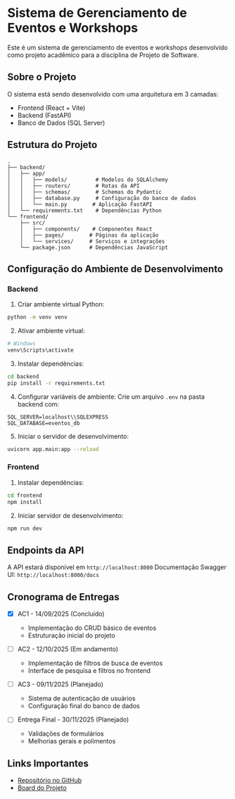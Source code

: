 # Sistema de Gerenciamento de Eventos e Workshops

Este é um sistema de gerenciamento de eventos e workshops desenvolvido como projeto acadêmico para a disciplina de Projeto de Software.

## Sobre o Projeto

O sistema está sendo desenvolvido com uma arquitetura em 3 camadas:
- Frontend (React + Vite)
- Backend (FastAPI)
- Banco de Dados (SQL Server)

## Estrutura do Projeto

```
.
├── backend/
│   ├── app/
│   │   ├── models/         # Modelos do SQLAlchemy
│   │   ├── routers/        # Rotas da API
│   │   ├── schemas/        # Schemas do Pydantic
│   │   ├── database.py     # Configuração do banco de dados
│   │   └── main.py        # Aplicação FastAPI
│   └── requirements.txt    # Dependências Python
└── frontend/              
    ├── src/
    │   ├── components/    # Componentes React
    │   ├── pages/        # Páginas da aplicação
    │   └── services/     # Serviços e integrações
    └── package.json      # Dependências JavaScript
```

## Configuração do Ambiente de Desenvolvimento

### Backend

1. Criar ambiente virtual Python:
```bash
python -m venv venv
```

2. Ativar ambiente virtual:
```bash
# Windows
venv\Scripts\activate
```

3. Instalar dependências:
```bash
cd backend
pip install -r requirements.txt
```

4. Configurar variáveis de ambiente:
Crie um arquivo `.env` na pasta backend com:
```
SQL_SERVER=localhost\\SQLEXPRESS
SQL_DATABASE=eventos_db
```

5. Iniciar o servidor de desenvolvimento:
```bash
uvicorn app.main:app --reload
```

### Frontend

1. Instalar dependências:
```bash
cd frontend
npm install
```

2. Iniciar servidor de desenvolvimento:
```bash
npm run dev
```

## Endpoints da API

A API estará disponível em `http://localhost:8000`
Documentação Swagger UI: `http://localhost:8000/docs`

## Cronograma de Entregas

- [x] AC1 - 14/09/2025 (Concluído)
  - Implementação do CRUD básico de eventos
  - Estruturação inicial do projeto

- [ ] AC2 - 12/10/2025 (Em andamento)
  - Implementação de filtros de busca de eventos
  - Interface de pesquisa e filtros no frontend

- [ ] AC3 - 09/11/2025 (Planejado)
  - Sistema de autenticação de usuários
  - Configuração final do banco de dados

- [ ] Entrega Final - 30/11/2025 (Planejado)
  - Validações de formulários
  - Melhorias gerais e polimentos

## Links Importantes

- [Repositório no GitHub](https://github.com/isisgoncalves/Piloto)
- [Board do Projeto](https://github.com/users/isisgoncalves/projects/1/views/1)